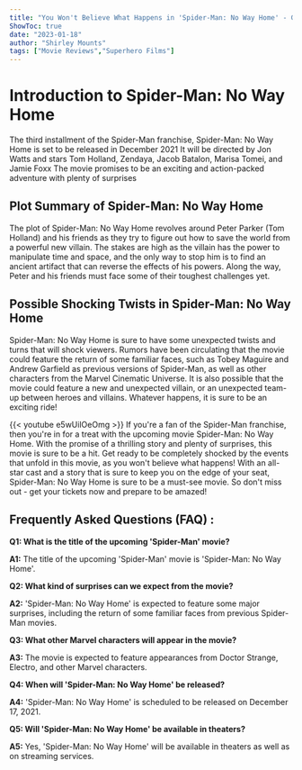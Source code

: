 ```yaml
---
title: "You Won't Believe What Happens in 'Spider-Man: No Way Home' - Get Ready to Be Shocked!"
ShowToc: true 
date: "2023-01-18"
author: "Shirley Mounts" 
tags: ["Movie Reviews","Superhero Films"]
---
```

# Introduction to Spider-Man: No Way Home

The third installment of the Spider-Man franchise, Spider-Man: No Way Home is set to be released in December 2021 It will be directed by Jon Watts and stars Tom Holland, Zendaya, Jacob Batalon, Marisa Tomei, and Jamie Foxx The movie promises to be an exciting and action-packed adventure with plenty of surprises

## Plot Summary of Spider-Man: No Way Home

The plot of Spider-Man: No Way Home revolves around Peter Parker (Tom Holland) and his friends as they try to figure out how to save the world from a powerful new villain. The stakes are high as the villain has the power to manipulate time and space, and the only way to stop him is to find an ancient artifact that can reverse the effects of his powers. Along the way, Peter and his friends must face some of their toughest challenges yet.

## Possible Shocking Twists in Spider-Man: No Way Home

Spider-Man: No Way Home is sure to have some unexpected twists and turns that will shock viewers. Rumors have been circulating that the movie could feature the return of some familiar faces, such as Tobey Maguire and Andrew Garfield as previous versions of Spider-Man, as well as other characters from the Marvel Cinematic Universe. It is also possible that the movie could feature a new and unexpected villain, or an unexpected team-up between heroes and villains. Whatever happens, it is sure to be an exciting ride!

{{< youtube e5wUilOeOmg >}} 
If you're a fan of the Spider-Man franchise, then you're in for a treat with the upcoming movie Spider-Man: No Way Home. With the promise of a thrilling story and plenty of surprises, this movie is sure to be a hit. Get ready to be completely shocked by the events that unfold in this movie, as you won't believe what happens! With an all-star cast and a story that is sure to keep you on the edge of your seat, Spider-Man: No Way Home is sure to be a must-see movie. So don't miss out - get your tickets now and prepare to be amazed!

## Frequently Asked Questions (FAQ) :
**Q1: What is the title of the upcoming 'Spider-Man' movie?**

**A1:** The title of the upcoming 'Spider-Man' movie is 'Spider-Man: No Way Home'.

**Q2: What kind of surprises can we expect from the movie?**

**A2:** 'Spider-Man: No Way Home' is expected to feature some major surprises, including the return of some familiar faces from previous Spider-Man movies.

**Q3: What other Marvel characters will appear in the movie?**

**A3:** The movie is expected to feature appearances from Doctor Strange, Electro, and other Marvel characters.

**Q4: When will 'Spider-Man: No Way Home' be released?**

**A4:** 'Spider-Man: No Way Home' is scheduled to be released on December 17, 2021.

**Q5: Will 'Spider-Man: No Way Home' be available in theaters?**

**A5:** Yes, 'Spider-Man: No Way Home' will be available in theaters as well as on streaming services.



